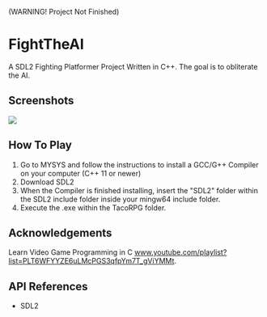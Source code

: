 (WARNING! Project Not Finished)

# FightTheAI
A SDL2 Fighting Platformer Project Written in C++. The goal is to obliterate the AI.

## Screenshots
<p float="left">
   <img src="https://i.postimg.cc/bv3wWFhp/ok.png width="100" />
</p>

## How To Play

1. Go to MYSYS and follow the instructions to install a GCC/G++ Compiler on your computer (C++ 11 or newer)
2. Download SDL2
3. When the Compiler is finished installing, insert the "SDL2" folder within the SDL2 include folder
   inside your mingw64 include folder.
4. Execute the .exe within the TacoRPG folder.

## Acknowledgements

Learn Video Game Programming in C www.youtube.com/playlist?list=PLT6WFYYZE6uLMcPGS3qfpYm7T_gViYMMt.

## API References

- SDL2
